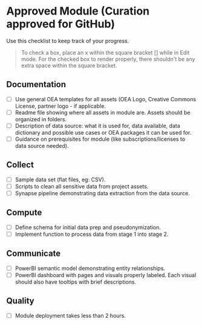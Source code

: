# Approved Module (Curation approved for GitHub)
Use this checklist to keep track of your progress.

> To check a box, place an x within the square bracket [] while in Edit mode. For the checked box to render properly, there shouldn't be any extra space within the square bracket.

## Documentation
- [ ] Use general OEA templates for all assets (OEA Logo, Creative Commons License, partner logo - if applicable.
- [ ] Readme file showing where all assets in module are. Assets should be organized in folders.
- [ ] Description of data source: what it is used for, data available, data dictionary and possible use cases or OEA packages it can be used for.
- [ ] Guidance on prerequisites for module (like subscriptions/licenses to data source needed).

## Collect
- [ ] Sample data set (flat files, eg: CSV).
- [ ] Scripts to clean all sensitive data from project assets.
- [ ] Synapse pipeline demonstrating data extraction from the data source.

## Compute
- [ ] Define schema for initial data prep and pseudonymization.
- [ ] Implement function to process data from stage 1 into stage 2.

## Communicate
- [ ] PowerBI semantic model demonstrating entity relationships.
- [ ] PowerBI dashboard with pages and visuals properly labeled. Each visual should also have tooltips with brief descriptions.

## Quality
- [ ] Module deployment takes less than 2 hours.

